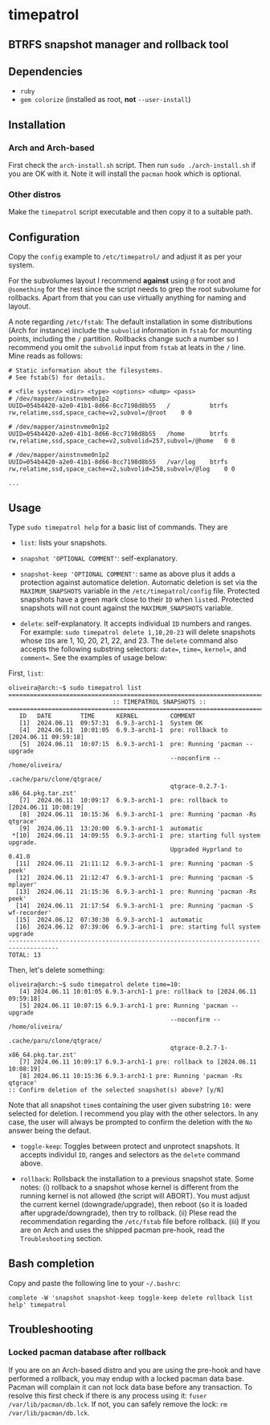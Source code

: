 # timepatrol
## BTRFS snapshot manager and rollback tool 

## Dependencies
* `ruby`
* `gem colorize` (installed as root, **not** `--user-install`) 

## Installation

### Arch and Arch-based

First check the `arch-install.sh` 
script. Then run `sudo ./arch-install.sh` if you are OK with it. Note it will install the `pacman` hook which is optional.

### Other distros

Make the `timepatrol` script executable and then copy it to a suitable path.

## Configuration 
Copy the `config` example to `/etc/timepatrol/` and adjust it as per your system.

For the subvolumes layout I recommend **against** using `@` for root and `@something` for the rest since the script needs to grep the root subvolume for rollbacks. Apart from that you can use virtually anything for naming and layout.

A note regarding `/etc/fstab`: The default installation in some distributions (Arch for instance) include the `subvolid` information in `fstab` for mounting points, including the `/` partition. Rollbacks change such a number so I recommend you omit the `subvolid` input from `fstab` at leats in the `/` line. Mine reads as follows:

```
# Static information about the filesystems.
# See fstab(5) for details.

# <file system> <dir> <type> <options> <dump> <pass>
# /dev/mapper/ainstnvme0n1p2
UUID=054b4420-a2e0-41b1-8d66-8cc7198d8b55	/         	btrfs     	rw,relatime,ssd,space_cache=v2,subvol=/@root	0 0

# /dev/mapper/ainstnvme0n1p2
UUID=054b4420-a2e0-41b1-8d66-8cc7198d8b55	/home     	btrfs     	rw,relatime,ssd,space_cache=v2,subvolid=257,subvol=/@home	0 0

# /dev/mapper/ainstnvme0n1p2
UUID=054b4420-a2e0-41b1-8d66-8cc7198d8b55	/var/log  	btrfs     	rw,relatime,ssd,space_cache=v2,subvolid=258,subvol=/@log	0 0

...
```

## Usage

Type `sudo timepatrol help` for a basic list of commands. They are

* `list`: lists your snapshots.

* `snapshot 'OPTIONAL COMMENT'`: self-explanatory.

* `snapshot-keep 'OPTIONAL COMMENT'`: same as above plus it adds a protection against automatice deletion. Automatic deletion is set via the `MAXIMUM_SNAPSHOTS` 
variable in the `/etc/timepatrol/config` file. 
Protected snapshots have a green mark close to their `ID` when `list`ed.
Protected snapshots will not count against the `MAXIMUM_SNAPSHOTS` variable.

* `delete`: self-explanatory. It accepts individual `ID` numbers and ranges. 
For example: `sudo timepatrol delete 1,10,20-23` will delete snapshots whose 
`ID`s are 1, 10, 20, 21, 22, and 23. The `delete` command also accepts 
the following substring selectors: `date=`, `time=`, `kernel=`, and `comment=`.
See the examples of usage below:

First, `list`:
```
oliveira@arch:~$ sudo timepatrol list 
====================================================================================
                             :: TIMEPATROL SNAPSHOTS ::
====================================================================================
   ID   DATE        TIME      KERNEL         COMMENT
   [1]  2024.06.11  09:57:31  6.9.3-arch1-1  System OK 
   [4]  2024.06.11  10:01:05  6.9.3-arch1-1  pre: rollback to [2024.06.11 09:59:18] 
   [5]  2024.06.11  10:07:15  6.9.3-arch1-1  pre: Running 'pacman --upgrade 
                                             --noconfirm -- /home/oliveira/
                                             .cache/paru/clone/qtgrace/
                                             qtgrace-0.2.7-1-x86_64.pkg.tar.zst' 
   [7]  2024.06.11  10:09:17  6.9.3-arch1-1  pre: rollback to [2024.06.11 10:08:19] 
   [8]  2024.06.11  10:15:36  6.9.3-arch1-1  pre: Running 'pacman -Rs qtgrace' 
   [9]  2024.06.11  13:20:00  6.9.3-arch1-1  automatic 
 *[10]  2024.06.11  14:09:55  6.9.3-arch1-1  pre: starting full system upgrade. 
                                             Upgraded Hyprland to 0.41.0 
  [11]  2024.06.11  21:11:12  6.9.3-arch1-1  pre: Running 'pacman -S peek' 
  [12]  2024.06.11  21:12:47  6.9.3-arch1-1  pre: Running 'pacman -S mplayer' 
  [13]  2024.06.11  21:15:36  6.9.3-arch1-1  pre: Running 'pacman -Rs peek' 
  [14]  2024.06.11  21:17:54  6.9.3-arch1-1  pre: Running 'pacman -S wf-recorder' 
  [15]  2024.06.12  07:30:30  6.9.3-arch1-1  automatic 
  [16]  2024.06.12  07:39:06  6.9.3-arch1-1  pre: starting full system upgrade 
------------------------------------------------------------------------------------
TOTAL: 13
```

Then, let's delete something:

```
oliveira@arch:~$ sudo timepatrol delete time=10:
   [4] 2024.06.11 10:01:05 6.9.3-arch1-1 pre: rollback to [2024.06.11 09:59:18] 
   [5] 2024.06.11 10:07:15 6.9.3-arch1-1 pre: Running 'pacman --upgrade 
                                             --noconfirm -- /home/oliveira/
                                             .cache/paru/clone/qtgrace/
                                             qtgrace-0.2.7-1-x86_64.pkg.tar.zst' 
   [7] 2024.06.11 10:09:17 6.9.3-arch1-1 pre: rollback to [2024.06.11 10:08:19] 
   [8] 2024.06.11 10:15:36 6.9.3-arch1-1 pre: Running 'pacman -Rs qtgrace' 
:: Confirm deletion of the selected snapshot(s) above? [y/N]
```

Note that all snapshot `time`s containing the user given substring `10:` were selected for deletion. I recommend you play with the other selectors. In any case, the user will always be prompted to confirm the deletion with the `No` answer being the defaut.

* `toggle-keep`: Toggles between protect and unprotect snapshots. It accepts individul `ID`, ranges and selectors as the `delete` command above.

* `rollback`: Rollsback the installation to a previous snapshot state. 
Some notes: (i) rollback to a snapshot whose kernel is different from the 
running kernel is not allowed (the script will ABORT). 
You must adjust the current kernel (downgrade/upgrade), then 
reboot (so it is loaded after upgrade/downgrade), then try to rollback. 
(ii) Plese read the recommendation regarding the `/etc/fstab` file before rollback. 
(iii) If you are on Arch and uses the shipped pacman pre-hook, read the `Troubleshooting` section.

## Bash completion

Copy and paste the following line to your `~/.bashrc`:

```
complete -W 'snapshot snapshot-keep toggle-keep delete rollback list help' timepatrol
```

## Troubleshooting

### Locked pacman database after rollback
If you are on an Arch-based distro and you are using the pre-hook and have performed 
a rollback, you may endup with a locked pacman data base. Pacman will complain 
it can not lock data base before any transaction. To resolve this first
check if there is any process using it: `fuser /var/lib/pacman/db.lck`. 
If not, you can safely remove the lock: `rm /var/lib/pacman/db.lck`.


